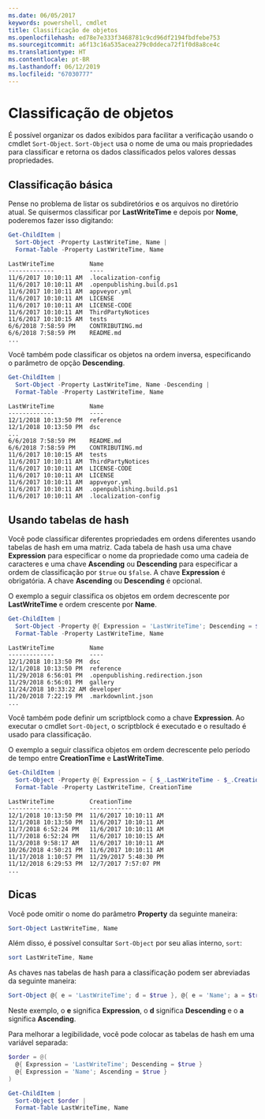 ```yaml
---
ms.date: 06/05/2017
keywords: powershell, cmdlet
title: Classificação de objetos
ms.openlocfilehash: ed78e7e333f3468781c9cd96df2194fbdfebe753
ms.sourcegitcommit: a6f13c16a535acea279c0ddeca72f1f0d8a8ce4c
ms.translationtype: HT
ms.contentlocale: pt-BR
ms.lasthandoff: 06/12/2019
ms.locfileid: "67030777"
---
```

# <a name="sorting-objects"></a>Classificação de objetos

É possível organizar os dados exibidos para facilitar a verificação usando o cmdlet `Sort-Object`. `Sort-Object` usa o nome de uma ou mais propriedades para classificar e retorna os dados classificados pelos valores dessas propriedades.

## <a name="basic-sorting"></a>Classificação básica

Pense no problema de listar os subdiretórios e os arquivos no diretório atual.
Se quisermos classificar por **LastWriteTime** e depois por **Nome**, poderemos fazer isso digitando:

```powershell
Get-ChildItem |
  Sort-Object -Property LastWriteTime, Name |
  Format-Table -Property LastWriteTime, Name
```

```output
LastWriteTime          Name
-------------          ----
11/6/2017 10:10:11 AM  .localization-config
11/6/2017 10:10:11 AM  .openpublishing.build.ps1
11/6/2017 10:10:11 AM  appveyor.yml
11/6/2017 10:10:11 AM  LICENSE
11/6/2017 10:10:11 AM  LICENSE-CODE
11/6/2017 10:10:11 AM  ThirdPartyNotices
11/6/2017 10:10:15 AM  tests
6/6/2018 7:58:59 PM    CONTRIBUTING.md
6/6/2018 7:58:59 PM    README.md
...
```

Você também pode classificar os objetos na ordem inversa, especificando o parâmetro de opção **Descending**.

```powershell
Get-ChildItem |
  Sort-Object -Property LastWriteTime, Name -Descending |
  Format-Table -Property LastWriteTime, Name
```

```output
LastWriteTime          Name
-------------          ----
12/1/2018 10:13:50 PM  reference
12/1/2018 10:13:50 PM  dsc
...
6/6/2018 7:58:59 PM    README.md
6/6/2018 7:58:59 PM    CONTRIBUTING.md
11/6/2017 10:10:15 AM  tests
11/6/2017 10:10:11 AM  ThirdPartyNotices
11/6/2017 10:10:11 AM  LICENSE-CODE
11/6/2017 10:10:11 AM  LICENSE
11/6/2017 10:10:11 AM  appveyor.yml
11/6/2017 10:10:11 AM  .openpublishing.build.ps1
11/6/2017 10:10:11 AM  .localization-config
```

## <a name="using-hash-tables"></a>Usando tabelas de hash

Você pode classificar diferentes propriedades em ordens diferentes usando tabelas de hash em uma matriz.
Cada tabela de hash usa uma chave **Expression** para especificar o nome da propriedade como uma cadeia de caracteres e uma chave **Ascending** ou **Descending** para especificar a ordem de classificação por `$true` ou `$false`.
A chave **Expression** é obrigatória.
A chave **Ascending** ou **Descending** é opcional.

O exemplo a seguir classifica os objetos em ordem decrescente por **LastWriteTime** e ordem crescente por **Name**.

```powershell
Get-ChildItem |
  Sort-Object -Property @{ Expression = 'LastWriteTime'; Descending = $true }, @{ Expression = 'Name'; Ascending = $true } |
  Format-Table -Property LastWriteTime, Name
```

```output
LastWriteTime          Name
-------------          ----
12/1/2018 10:13:50 PM  dsc
12/1/2018 10:13:50 PM  reference
11/29/2018 6:56:01 PM  .openpublishing.redirection.json
11/29/2018 6:56:01 PM  gallery
11/24/2018 10:33:22 AM developer
11/20/2018 7:22:19 PM  .markdownlint.json
...
```

Você também pode definir um scriptblock como a chave **Expression**.
Ao executar o cmdlet `Sort-Object`, o scriptblock é executado e o resultado é usado para classificação.

O exemplo a seguir classifica objetos em ordem decrescente pelo período de tempo entre **CreationTime** e **LastWriteTime**.

```powershell
Get-ChildItem |
  Sort-Object -Property @{ Expression = { $_.LastWriteTime - $_.CreationTime }; Descending = $true } |
  Format-Table -Property LastWriteTime, CreationTime
```

```output
LastWriteTime          CreationTime
-------------          ------------
12/1/2018 10:13:50 PM  11/6/2017 10:10:11 AM
12/1/2018 10:13:50 PM  11/6/2017 10:10:11 AM
11/7/2018 6:52:24 PM   11/6/2017 10:10:11 AM
11/7/2018 6:52:24 PM   11/6/2017 10:10:15 AM
11/3/2018 9:58:17 AM   11/6/2017 10:10:11 AM
10/26/2018 4:50:21 PM  11/6/2017 10:10:11 AM
11/17/2018 1:10:57 PM  11/29/2017 5:48:30 PM
11/12/2018 6:29:53 PM  12/7/2017 7:57:07 PM
...
```

## <a name="tips"></a>Dicas

Você pode omitir o nome do parâmetro **Property** da seguinte maneira:

```powershell
Sort-Object LastWriteTime, Name
```

Além disso, é possível consultar `Sort-Object` por seu alias interno, `sort`:

```powershell
sort LastWriteTime, Name
```

As chaves nas tabelas de hash para a classificação podem ser abreviadas da seguinte maneira:

```powershell
Sort-Object @{ e = 'LastWriteTime'; d = $true }, @{ e = 'Name'; a = $true }
```

Neste exemplo, o **e** significa **Expression**, o **d** significa **Descending** e o **a** significa **Ascending**.

Para melhorar a legibilidade, você pode colocar as tabelas de hash em uma variável separada:

```powershell
$order = @(
  @{ Expression = 'LastWriteTime'; Descending = $true }
  @{ Expression = 'Name'; Ascending = $true }
)

Get-ChildItem |
  Sort-Object $order |
  Format-Table LastWriteTime, Name
```
